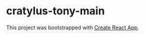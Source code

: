 # cratylus-tony-main
This project was bootstrapped with [Create React App](https://github.com/facebook/create-react-app).
